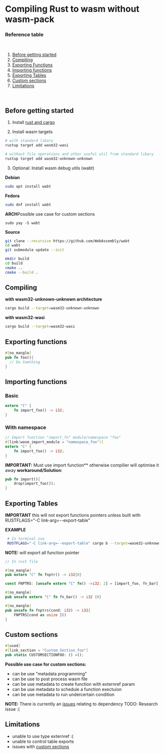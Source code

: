 # Compiling Rust to wasm without wasm-pack

### **Reference table**
<br/>

1. [Before getting started](##Before-getting-started)
2. [Compiling](##Compiling)
3. [Exporting Functions](##Exporting-Functions)
4. [Importing functions](##Importing-functions)
5. [Exporting Tables](##Exporing-Tables)
6. [Custom sections](##Custom-sections)
7. [Limitations](##Limitations)
<br/>

## Before getting started

1. Install [rust and cargo](https://www.rust-lang.org/)

2. Install wasm targets
```sh
# with standard libary
rustup target add wasm32-wasi

# without file operations and other useful util from standard libary
rustup target add wasm32-unknown-unknown
```

3. Optional: Install wasm debug utils (wabt) 

**Debian**
```sh
sudo apt install wabt
```
**Fedora**
```sh
sudo dnf install wabt
```
**ARCH**Possible use case for custom sections
```
sudo yay -S wabt
```
**Source**
```sh
git clone --recursive https://github.com/WebAssembly/wabt
cd wabt
git submodule update --init

mkdir build
cd build
cmake ..
cmake --build .

```
## **Compiling**

**with wasm32-unknown-unknown architecture**
```sh
cargo build --target=wasm32-unknown-unknown
```
**with wasm32-wasi**
```sh
cargo build --target=wasm32-wasi
```


## **Exporting functions**
```rust
#[no_mangle]
pub fn foo(){
  // Do Somthing
}

```
## **Importing functions**
### Basic
```rust
extern "C" {
    fn import_foo() -> i32;
}

```
### With namespace
```rust
// Import function "import_fn" module/namespace "foo"
#[link(wasm_import_module = "namespace_foo")]
extern "C" {
    fn import_foo() -> i32;
}
```

**IMPORTANT:** Must use import function** otherwise compilier will optimise it away
**workaround/Solution**:
```rust
pub fn import(){
	drop(import_foo());
}

```

## **Exporting Tables**
**IMPORTANT**
  this will not export functions pointers unless built with RUSTFLAGS="-C link-arg=--export-table"

**EXAMPLE**

```sh
 # In terminal use
 RUSTFLAGS="-C link-arg=--export-table" cargo b --target=wasm32-unknown-unknown
```
**NOTE:** will export all function pointer

```rust
// In rust file

#[no_mangle]
pub extern "C" fn fnptr() -> i32{0}

const FNPTRS: [unsafe extern "C" fn() ->i32; 2] = [import_foo, fn_bar];

#[no_mangle]
pub unsafe extern "C" fn fn_bar() -> i32 {0}

#[no_mangle]
pub unsafe fn fnptrs(cond: i32) -> i32{
    FNPTRS[cond as usize ]()
} 
```
## **Custom sections**
```rust
#[used]
#[link_section = "Custom_Section_foo"]
pub static CUSTOMSECTIONFOO: () =();
```

**Possible use case for custom sections:**
- can be use "metadata programming"
- can be use to post process wasm file
- can be use metadata to create function with externref param
- can be use metadata to schedule a function exectuion
- can be use metadata to run undercertain condition

**NOTE:** There is currently an [issues](https://github.com/rust-lang/rust/issues/56639) relating to dependency
TODO: Research issue :(

## **Limitations**
- unable to use type externref :(
- unable to control table exports
- issues with [custom sections](https://github.com/rust-lang/rust/issues/56639)
